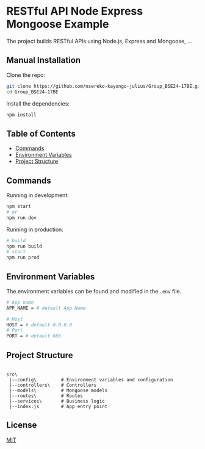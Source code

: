 # RESTful API Node Express Mongoose Example

The project builds RESTful APIs using Node.js, Express and Mongoose, ...

## Manual Installation

Clone the repo:

```bash
git clone https://github.com/nsereko-kayongo-julius/Group_BSE24-17BE.git
cd Group_BSE24-17BE
```

Install the dependencies:

```bash
npm install
```

## Table of Contents

- [Commands](#commands)
- [Environment Variables](#environment-variables)
- [Project Structure](#project-structure)

## Commands

Running in development:

```bash
npm start
# or
npm run dev
```

Running in production:

```bash
# build
npm run build
# start
npm run prod
```

## Environment Variables

The environment variables can be found and modified in the `.env` file.

```bash
# App name
APP_NAME = # default App Name

# Host
HOST = # default 0.0.0.0
# Port
PORT = # default 666


```

## Project Structure

```

src\
 |--config\         # Environment variables and configuration
 |--controllers\    # Controllers
 |--models\         # Mongoose models
 |--routes\         # Routes
 |--services\       # Business logic
 |--index.js        # App entry point
```

## License

[MIT](LICENSE)
